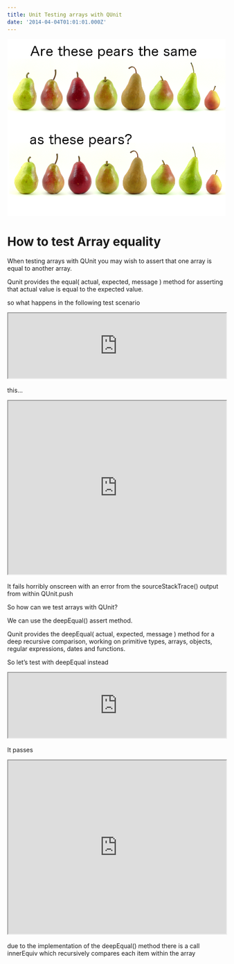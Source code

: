 ```yaml
---
title: Unit Testing arrays with QUnit
date: '2014-04-04T01:01:01.000Z'
---
```


![alt text ](/images/comparingpears.png "Are these pears the same as these pears")

# How to test Array equality

When testing arrays with QUnit you may wish to assert that one array is equal to another array.

Qunit provides the equal( actual, expected, message ) method for asserting that actual value is equal to the expected value.

so what happens in the following test scenario

<iframe width="320" height="240" style="width: 100%; height: 150px;" src="http://www.unittest.it/embed/QxQx1Bj/1/unittestcode/"></iframe>

this...

<iframe width="320" height="240" style="width: 100%; height: 400px;" src="http://www.unittest.it/embed/QxQx1Bj/1/unittestresult/"></iframe>

It fails horribly onscreen with an error from the sourceStackTrace() output from within QUnit.push

So how can we test arrays with QUnit?

We can use the deepEqual() assert method. 

Qunit provides the deepEqual( actual, expected, message ) method for a deep recursive comparison, working on primitive types, arrays, objects, regular expressions, dates and functions.

So let’s test with deepEqual instead

<iframe width="320" height="240" style="width: 100%; height: 150px;" src="http://www.unittest.it/embed/75hM6Wq/1/unittestcode/"></iframe>

It passes

<iframe width="320" height="280" style="width: 100%; height: 400px;" src="http://www.unittest.it/embed/75hM6Wq/1/unittestresult/"></iframe>

due to the implementation of the deepEqual() method there is a call innerEquiv which recursively compares each item within the array
